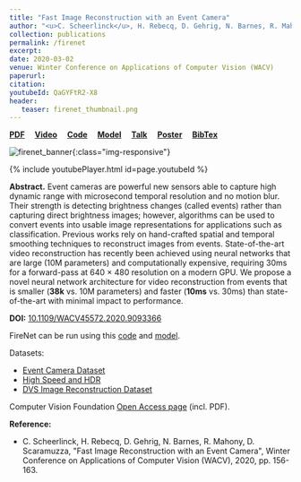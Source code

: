```yaml
---
title: "Fast Image Reconstruction with an Event Camera"
author: "<u>C. Scheerlinck</u>, H. Rebecq, D. Gehrig, N. Barnes, R. Mahony, D. Scaramuzza"
collection: publications
permalink: /firenet
excerpt: 
date: 2020-03-02
venue: Winter Conference on Applications of Computer Vision (WACV)
paperurl:
citation: 
youtubeId: QaGYFtR2-X8
header:
   teaser: firenet_thumbnail.png
---
```


<a href="https://cedric-scheerlinck.github.io/files/2019_firenet.pdf" target="_blank"><b>PDF</b></a>&emsp;
<a href="https://youtu.be/QaGYFtR2-X8" target="_blank"><b>Video</b></a>&emsp;
<a href="https://github.com/cedric-scheerlinck/rpg_e2vid/tree/cedric/firenet" target="_blank"><b>Code</b></a>&emsp;
<a href="https://drive.google.com/file/d/1nBCeIF_Us-rGhCjdU5q1Ch-yrFckjZPa/view?usp=sharing" target="_blank"><b>Model</b></a>&emsp;
<a href="https://youtu.be/WyZxsNTVouA" target="_blank"><b>Talk</b></a>&emsp;
<a href="https://docs.google.com/presentation/d/1uedxAvh0E9LA5ZkID_cRvfQFqFeRheWsPM6OksaQld0/edit?usp=sharing" target="_blank"><b>Poster</b></a>&emsp;
<a href="https://cedric-scheerlinck.github.io/files/2020_wacv_firenet.txt" target="_blank"><b>BibTex</b></a>

![firenet_banner](/images/banners/firenet_banner.png){:class="img-responsive"}

{% include youtubePlayer.html id=page.youtubeId %}
<br />

<b>Abstract.</b> 
Event cameras are powerful new sensors able to capture high dynamic range with microsecond temporal resolution and no motion blur.
Their strength is detecting brightness changes (called events) rather than capturing direct brightness images; however, algorithms can be used to convert events into usable image representations for applications such as classification.
Previous works rely on hand-crafted spatial and temporal smoothing techniques to reconstruct images from events.
State-of-the-art video reconstruction has recently been achieved using neural networks that are large (10M parameters) and computationally expensive, requiring 30ms for a forward-pass at 640 × 480 resolution on a modern GPU.
We propose a novel neural network architecture for video reconstruction from events that is smaller (<b>38k</b> vs. 10M parameters) and faster (<b>10ms</b> vs. 30ms) than state-of-the-art with minimal impact to performance.

**DOI:** <a href="https://doi.org/10.1109/WACV45572.2020.9093366" target="_blank">10.1109/WACV45572.2020.9093366</a>

FireNet can be run using this
<a href="https://github.com/cedric-scheerlinck/rpg_e2vid/tree/cedric/firenet" target="_blank">code</a>
and
<a href="https://drive.google.com/file/d/1nBCeIF_Us-rGhCjdU5q1Ch-yrFckjZPa/view?usp=sharing" target="_blank">model</a>.

Datasets:
* <a href="http://rpg.ifi.uzh.ch/davis_data.html" target="_blank">Event Camera Dataset</a>
* <a href="http://rpg.ifi.uzh.ch/E2VID.html" target="_blank">High Speed and HDR</a>
* <a href="https://drive.google.com/drive/folders/1Jv73p1-Hi56HXyal4SHQbzs2zywISOvc" target="_blank">DVS Image Reconstruction Dataset</a>

Computer Vision Foundation <a href="http://openaccess.thecvf.com/content_WACV_2020/html/Scheerlinck_Fast_Image_Reconstruction_with_an_Event_Camera_WACV_2020_paper.html" target="_blank">Open Access page</a> (incl. PDF).

<b>Reference:</b>
* C. Scheerlinck, H. Rebecq, D. Gehrig, N. Barnes, R. Mahony, D. Scaramuzza, "Fast Image Reconstruction with an Event Camera", Winter Conference on Applications of Computer Vision (WACV), 2020, pp. 156-163.
